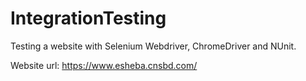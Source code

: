 # IntegrationTesting
Testing a website with Selenium Webdriver, ChromeDriver and NUnit.

Website url: https://www.esheba.cnsbd.com/
